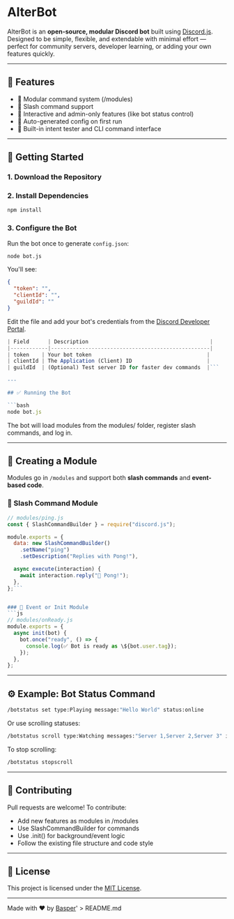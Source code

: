 # AlterBot

AlterBot is an **open-source, modular Discord bot** built using [Discord.js](https://discord.js.org). Designed to be simple, flexible, and extendable with minimal effort — perfect for community servers, developer learning, or adding your own features quickly.

---

## 🔧 Features

- 🔌 Modular command system (/modules)
- 💬 Slash command support
- 🧠 Interactive and admin-only features (like bot status control)
- 📂 Auto-generated config on first run
- 🧪 Built-in intent tester and CLI command interface

---

## 🚀 Getting Started

### 1. Download the Repository

### 2. Install Dependencies

```bash
npm install
```
### 3. Configure the Bot

Run the bot once to generate `config.json`:

```bash
node bot.js
```


You'll see:

```json
{
  "token": "",
  "clientId": "",
  "guildId": ""
}
```


Edit the file and add your bot\'s credentials from the [Discord Developer Portal](https://discord.com/developers/applications).

```js
| Field      | Description                                       |
|------------|---------------------------------------------------|
| token    | Your bot token                                     |
| clientId | The Application (Client) ID                        |
| guildId  | (Optional) Test server ID for faster dev commands  |```

---

## ✅ Running the Bot

```bash
node bot.js
```


The bot will load modules from the modules/ folder, register slash commands, and log in.

---

## 🧱 Creating a Module

Modules go in `/modules` and support both **slash commands** and **event-based code**.

### 🔹 Slash Command Module
```js
// modules/ping.js
const { SlashCommandBuilder } = require("discord.js");

module.exports = {
  data: new SlashCommandBuilder()
    .setName("ping")
    .setDescription("Replies with Pong!"),

  async execute(interaction) {
    await interaction.reply("🏓 Pong!");
  },
};```


### 🔹 Event or Init Module
```js
// modules/onReady.js
module.exports = {
  async init(bot) {
    bot.once("ready", () => {
      console.log(✅ Bot is ready as \${bot.user.tag});
    });
  },
};
```

---

## ⚙️ Example: Bot Status Command

```bash
/botstatus set type:Playing message:"Hello World" status:online
```


Or use scrolling statuses:

```bash
/botstatus scroll type:Watching messages:"Server 1,Server 2,Server 3" interval:10
```

To stop scrolling:

```bash
/botstatus stopscroll
```

---

## 🤝 Contributing

Pull requests are welcome! To contribute:

- Add new features as modules in /modules
- Use SlashCommandBuilder for commands
- Use .init() for background/event logic
- Follow the existing file structure and code style

---

## 📄 License

This project is licensed under the [MIT License](LICENSE).

---

Made with ❤️ by [Basper](https://github.com/BasperLasper)' > README.md

